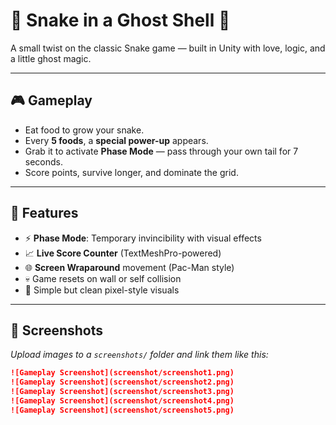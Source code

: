 # 🐍 Snake in a Ghost Shell 👻

A small twist on the classic Snake game — built in Unity with love, logic, and a little ghost magic.

---

## 🎮 Gameplay

- Eat food to grow your snake.
- Every **5 foods**, a **special power-up** appears.
- Grab it to activate **Phase Mode** — pass through your own tail for 7 seconds.
- Score points, survive longer, and dominate the grid.

---

## 🧠 Features

- ⚡ **Phase Mode**: Temporary invincibility with visual effects
- 📈 **Live Score Counter** (TextMeshPro-powered)
- 🌐 **Screen Wraparound** movement (Pac-Man style)
- 💀 Game resets on wall or self collision
- 🎨 Simple but clean pixel-style visuals

---

## 📸 Screenshots

*Upload images to a `screenshots/` folder and link them like this:*

```markdown
![Gameplay Screenshot](screenshot/screenshot1.png)
![Gameplay Screenshot](screenshot/screenshot2.png)
![Gameplay Screenshot](screenshot/screenshot3.png)
![Gameplay Screenshot](screenshot/screenshot4.png)
![Gameplay Screenshot](screenshot/screenshot5.png)
